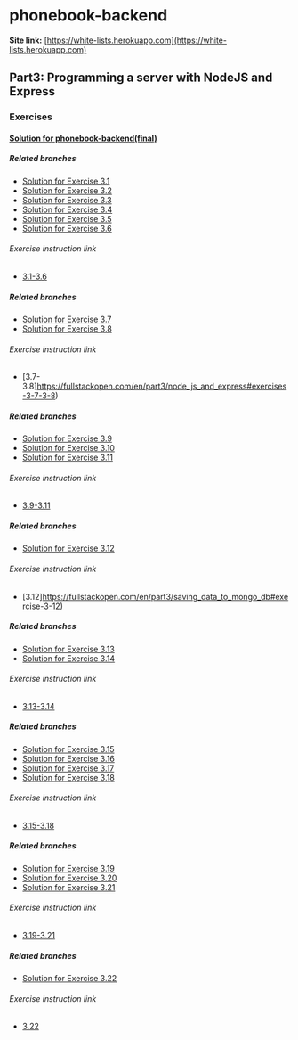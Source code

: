 # phonebook-backend

__Site link:__ [https://white-lists.herokuapp.com](https://white-lists.herokuapp.com)

## Part3: Programming a server with NodeJS and Express

### Exercises

#### [Solution for phonebook-backend(final)](https://github.com/aiotrope/phonebook-backend)

##### Related branches

- [Solution for Exercise 3.1](https://github.com/aiotrope/phonebook-backend/tree/3.1)
- [Solution for Exercise 3.2](https://github.com/aiotrope/phonebook-backend/tree/3.2)
- [Solution for Exercise 3.3](https://github.com/aiotrope/phonebook-backend/tree/3.3)
- [Solution for Exercise 3.4](https://github.com/aiotrope/phonebook-backend/tree/3.4)
- [Solution for Exercise 3.5](https://github.com/aiotrope/phonebook-backend/tree/3.5)
- [Solution for Exercise 3.6](https://github.com/aiotrope/phonebook-backend/tree/3.6)

###### Exercise instruction link
- [3.1-3.6](https://fullstackopen.com/en/part3/node_js_and_express#exercises-3-1-3-6)

##### Related branches

- [Solution for Exercise 3.7](https://github.com/aiotrope/phonebook-backend/tree/3.7)
- [Solution for Exercise 3.8](https://github.com/aiotrope/phonebook-backend/tree/3.8)

###### Exercise instruction link
- [3.7-3.8]https://fullstackopen.com/en/part3/node_js_and_express#exercises-3-7-3-8)

##### Related branches

- [Solution for Exercise 3.9](https://github.com/aiotrope/phonebook-backend/tree/3.9)
- [Solution for Exercise 3.10](https://github.com/aiotrope/phonebook-backend/tree/3.10) 
- [Solution for Exercise 3.11](https://github.com/aiotrope/phonebook-backend/tree/3.11) 

###### Exercise instruction link
- [3.9-3.11](https://fullstackopen.com/en/part3/deploying_app_to_internet#exercises-3-9-3-11)

##### Related branches

- [Solution for Exercise 3.12](https://github.com/aiotrope/phonebook-backend/tree/3.12)

###### Exercise instruction link
- [3.12]https://fullstackopen.com/en/part3/saving_data_to_mongo_db#exercise-3-12)

##### Related branches

- [Solution for Exercise 3.13](https://github.com/aiotrope/phonebook-backend/tree/part3/3.13/part3/phonebook-database)
- [Solution for Exercise 3.14](https://github.com/aiotrope/phonebook-backend/tree/part3/3.14/part3/phonebook-database)

###### Exercise instruction link
- [3.13-3.14](https://fullstackopen.com/en/part3/saving_data_to_mongo_db#exercises-3-13-3-14)

##### Related branches

- [Solution for Exercise 3.15](https://github.com/aiotrope/phonebook-backend/tree/part3/3.15/part3/phonebook-database)
- [Solution for Exercise 3.16](https://github.com/aiotrope/phonebook-backend/tree/part3/3.16/part3/phonebook-database)
- [Solution for Exercise 3.17](https://github.com/aiotrope/phonebook-backend/tree/part3/3.17/part3/phonebook-database)
- [Solution for Exercise 3.18](https://github.com/aiotrope/phonebook-backend/tree/part3/3.18/part3/phonebook-database)

###### Exercise instruction link
- [3.15-3.18](https://fullstackopen.com/en/part3/saving_data_to_mongo_db#exercises-3-15-3-18)

##### Related branches

- [Solution for Exercise 3.19](https://github.com/aiotrope/phonebook-backend/tree/part3/3.19/part3/phonebook-database)
- [Solution for Exercise 3.20](https://github.com/aiotrope/phonebook-backend/tree/part3/3.20/part3/phonebook-database)
- [Solution for Exercise 3.21](https://github.com/aiotrope/phonebook-backend/tree/part3/3.21/part3/phonebook-database)

###### Exercise instruction link
- [3.19-3.21](https://fullstackopen.com/en/part3/validation_and_es_lint#exercises-3-19-3-21)

##### Related branches

- [Solution for Exercise 3.22](https://github.com/aiotrope/phonebook-backend/tree/part3/3.22/part3/phonebook-database)

###### Exercise instruction link
- [3.22](https://fullstackopen.com/en/part3/validation_and_es_lint#exercises-3-19-3-21)
